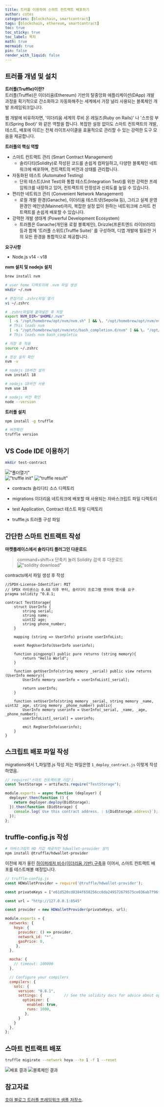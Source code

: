 ```yaml
---
title: 트러플 이용하여 스마트 컨트랙트 배포하기
author: cotes
categories: [blockchain, smartcontract]
tags: [blockchain, ethereum, smartcontract]
toc: true
toc_sticky: true
toc_label: 목차
math: true
mermaid: true
pin: false
render_with_liquid: false
---
```


## 트러플 개념 및 설치

**트러플(Truffle)이란?**  
트러플(Truffle)은 이더리움(Ethereum) 기반의 탈중앙화 애플리케이션(DApp) 개발 과정을 획기적으로 간소화하고 자동화해주는 세계에서 가장 널리 사용되는 블록체인 개발 프레임워크입니다.

웹 개발에 비유하자면, '이더리움 세계의 루비 온 레일즈(Ruby on Rails)' 나 '스프링 부트(Spring Boot)' 와 같은 역할을 합니다. 복잡한 설정 없이도 스마트 컨트랙트의 개발, 테스트, 배포에 이르는 전체 라이프사이클을 효율적으로 관리할 수 있는 강력한 도구 모음을 제공합니다.

**트러플의 핵심 역할**
* 스마트 컨트랙트 관리 (Smart Contract Management)
  * 솔리디티(Solidity)로 작성된 코드를 손쉽게 컴파일하고, 다양한 블록체인 네트워크에 배포하며, 컨트랙트의 버전과 상태를 관리합니다.
* 자동화된 테스트 (Automated Testing)
  * 단위 테스트(Unit Test)와 통합 테스트(Integration Test)를 위한 강력한 프레임워크를 내장하고 있어, 컨트랙트의 안정성과 신뢰도를 높일 수 있습니다.
* 편리한 네트워크 관리 (Convenient Network Management)
  * 로컬 개발 환경(Ganache), 이더리움 테스트넷(Sepolia 등), 그리고 실제 운영 환경인 메인넷(Mainnet)까지, 복잡한 설정 없이 원하는 네트워크에 스마트 컨트랙트를 손쉽게 배포할 수 있습니다.
* 강력한 개발 생태계 (Powerful Development Ecosystem)
  * 트러플은 Ganache(개인용 로컬 블록체인), Drizzle(프론트엔드 라이브러리) 등과 함께 '트러플 스위트(Truffle Suite)' 를 구성하여, 디앱 개발에 필요한 거의 모든 환경을 통합적으로 제공합니다.

**요구사항**  
* Node.js v14 - v18

**nvm 설치 및 nodejs 설치**
```bash
brew install nvm

# user home 디렉토리에 .nvm 파일 생성
mkdir ~/.nvm

# 편집기로 .zshrc파일 열기
vi ~/.zshrc

# .zshrc파일에 붙여넣은 후 저장
export NVM_DIR="$HOME/.nvm"
  [ -s "/opt/homebrew/opt/nvm/nvm.sh" ] && \. "/opt/homebrew/opt/nvm/nvm.sh"  
  # This loads nvm
  [ -s "/opt/homebrew/opt/nvm/etc/bash_completion.d/nvm" ] && \. "/opt/homebrew/opt/nvm/etc/bash_completion.d/nvm"  
  # This loads nvm bash_completio

# 저장 후 적용
source ~/.zshrc 

# 정상 설치 확인
nvm -v

# nodejs 18버전 설치
nvm install 18

# nodejs 18버전 사용
nvm use 18

# nodejs 버전 확인
node --version
```  

**트러플 설치**
```bash
npm install -g truffle

# 버전확인
truffle version
```

## VS Code IDE 이용하기
```bash
mkdir test-contract
```
!["폴더열기"](/assets/img/blockchain/vscode-folder.png)  
!["truffle init"](/assets/img/blockchain/vscode-truffle.png)
!["truffle result"](/assets/img/blockchain/vscode-directory.png)  
* contracts
솔리디티 소스 디렉토리 

* migrations
이더리움 네트워크에 배포할 때 사용되는 자바스크립트 파일 디렉토리  

* test
Application, Contract 테스트 파일 디렉토리  

* truffle.js
트러플 구성 파일  

## 간단한 스마트 컨트랙트 작성
**마켓플레이스에서 솔리디티 플러그인 다운로드**
> command+shift+x 단축키 눌러 Solidity 검색 후 다운로드  
> !["solidity download"](/assets/img/blockchain/vscode-solidity.png)  

contracts에서 파일 생성 후 작성
```solidity
//SPDX-License-Identifier: MIT
// SPDX 라이센스는 0.68 이후 부터, 솔리디티 프로그램 맨위에 명시를 요구
pragma solidity ^0.8.1;

contract TestStorage{
    struct UserInfo {
        string serial;
        string name;
        uint32 age;
        string phone_number;
    }

    mapping (string => UserInfo) private userInfoList;

    event RegUserInfo(UserInfo userinfo);

    function pingpong() public pure returns (string memory){
        return "Hello World";
    }

    function getUserInfo(string memory _serial) public view returns (UserInfo memory){
        UserInfo memory userInfo = userInfoList[_serial];
        
        return userInfo;
    }

    function setUserInfo(string memory _serial, string memory _name, uint32 _age, string memory _phone_number) public{
        UserInfo memory userinfo = UserInfo(_serial, _name, _age, _phone_number);
        userInfoList[_serial] = userinfo;

        emit RegUserInfo(userinfo);
    }
}
```

## 스크립트 배포 파일 작성  
migrations에서 1_파일명.js 작성
저는 파일은명 `1_deploy_contract.js` 이렇게 작성하였음.
```js
// require("스마트 컨트랙트명 기입")
const TestStorage = artifacts.require("TestStorage");

module.exports = async function (deployer) {
  deployer.then(function () {
    return deployer.deploy(DidStorage);
  }).then(function (DidStorage) {
    console.log(`Use this contract address. : ${DidStorage.address}`);
  });
};
```

## truffle-config.js 작성
```bash
# 자바스크립트 HD 지갑 제공자인 hdwallet-provider 설치
npm install @truffle/hdwallet-provider
```

이전에 제가 올린 [하이퍼레저 비수(이더리움 기반) 구축](https://leehh312.github.io/posts/hyperledger-besu-1/)을 이어서, 스마트 컨트랙트 배포를 테스트해볼 예정입니다.
```js
// truffle-config.js
const HDWalletProvider = require('@truffle/hdwallet-provider');

const privateKeys = ["e61d520cd0384f658256cc6da249572679575ce036ab7f96fbffc7e79889ff57"];

const url = "http://127.0.0.1:8545"

const provider = new HDWalletProvider(privateKeys, url);

module.exports = {
  networks: {
    hoya: {
      provider: () => provider,
      network_id: "*",
      gasPrice: 0,
     },
  },

  mocha: {
    // timeout: 100000
  },

  // Configure your compilers
  compilers: {
    solc: {
      version: "0.8.1",
      settings: {          // See the solidity docs for advice about optimization and evmVersion
        optimizer: {
          enabled: true,
          runs: 1000,
         },
      }
    }
  },
};
```  
## 스마트 컨트랙트 배포
```bash
truffle migirate --network hoya --to 1 -f 1 --reset
```
![배포 결과](/assets/img/blockchain/truffle_migirate.png)
![블록체인 결과](/assets/img/blockchain/truffle_bc_migirate.png)

## 참고자료  
[호야 블로그 트러플 프레임워크 샘플 저장소](https://github.com/leehh312/test-contract).  